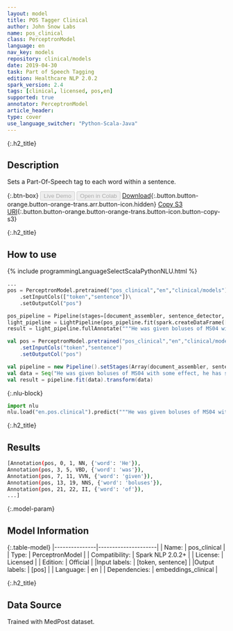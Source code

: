 ```yaml
---
layout: model
title: POS Tagger Clinical
author: John Snow Labs
name: pos_clinical
class: PerceptronModel
language: en
nav_key: models
repository: clinical/models
date: 2019-04-30
task: Part of Speech Tagging
edition: Healthcare NLP 2.0.2
spark_version: 2.4
tags: [clinical, licensed, pos,en]
supported: true
annotator: PerceptronModel
article_header:
type: cover
use_language_switcher: "Python-Scala-Java"
---
```


{:.h2_title}
## Description
Sets a Part-Of-Speech tag to each word within a sentence.

{:.btn-box}
<button class="button button-orange" disabled>Live Demo</button>
<button class="button button-orange" disabled>Open in Colab</button>
[Download](https://s3.amazonaws.com/auxdata.johnsnowlabs.com/clinical/models/pos_clinical_en_2.0.2_2.4_1556660550177.zip){:.button.button-orange.button-orange-trans.arr.button-icon.hidden}
[Copy S3 URI](s3://auxdata.johnsnowlabs.com/clinical/models/pos_clinical_en_2.0.2_2.4_1556660550177.zip){:.button.button-orange.button-orange-trans.button-icon.button-copy-s3}

{:.h2_title}
## How to use 
<div class="tabs-box" markdown="1">

{% include programmingLanguageSelectScalaPythonNLU.html %}

```python
...
pos = PerceptronModel.pretrained("pos_clinical","en","clinical/models")\
	.setInputCols(["token","sentence"])\
	.setOutputCol("pos")

pos_pipeline = Pipeline(stages=[document_assembler, sentence_detector, tokenizer, pos])
light_pipeline = LightPipeline(pos_pipeline.fit(spark.createDataFrame([[""]]).toDF("text")))
result = light_pipeline.fullAnnotate("""He was given boluses of MS04 with some effect, he has since been placed on a PCA - he take 80mg of oxycontin at home, his PCA dose is ~ 2 the morphine dose of the oxycontin, he has also received ativan for anxiety.""")
```

```scala
val pos = PerceptronModel.pretrained("pos_clinical","en","clinical/models")
	.setInputCols("token","sentence")
	.setOutputCol("pos")

val pipeline = new Pipeline().setStages(Array(document_assembler, sentence_detector, tokenizer, pos))
val data = Seq("He was given boluses of MS04 with some effect, he has since been placed on a PCA - he take 80mg of oxycontin at home, his PCA dose is ~ 2 the morphine dose of the oxycontin, he has also received ativan for anxiety.").toDF("text")
val result = pipeline.fit(data).transform(data)
```


{:.nlu-block}
```python
import nlu
nlu.load("en.pos.clinical").predict("""He was given boluses of MS04 with some effect, he has since been placed on a PCA - he take 80mg of oxycontin at home, his PCA dose is ~ 2 the morphine dose of the oxycontin, he has also received ativan for anxiety.""")
```

</div>

{:.h2_title}
## Results

```bash
[Annotation(pos, 0, 1, NN, {'word': 'He'}),
Annotation(pos, 3, 5, VBD, {'word': 'was'}),
Annotation(pos, 7, 11, VVN, {'word': 'given'}),
Annotation(pos, 13, 19, NNS, {'word': 'boluses'}),
Annotation(pos, 21, 22, II, {'word': 'of'}),
...]
```

{:.model-param}
## Model Information

{:.table-model}
|---------------|---------------------|
| Name:          | pos_clinical        |
| Type:   | PerceptronModel     |
| Compatibility: | Spark NLP 2.0.2+               |
| License:       | Licensed            |
| Edition:       | Official          |
|Input labels:        | [token, sentence]     |
|Output labels:       | [pos]                 |
| Language:      | en                  |
| Dependencies: | embeddings_clinical |

{:.h2_title}
## Data Source
Trained with MedPost dataset.